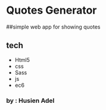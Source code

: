 # Quotes Generator
##simple web app for showing quotes 

## tech 
- Html5
- css
- Sass
- js
- ec6


### by : Husien Adel
